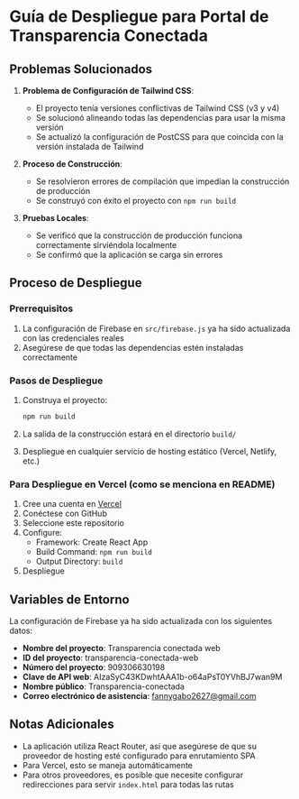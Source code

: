 # Guía de Despliegue para Portal de Transparencia Conectada

## Problemas Solucionados

1. **Problema de Configuración de Tailwind CSS**: 
   - El proyecto tenía versiones conflictivas de Tailwind CSS (v3 y v4)
   - Se solucionó alineando todas las dependencias para usar la misma versión
   - Se actualizó la configuración de PostCSS para que coincida con la versión instalada de Tailwind

2. **Proceso de Construcción**: 
   - Se resolvieron errores de compilación que impedían la construcción de producción
   - Se construyó con éxito el proyecto con `npm run build`

3. **Pruebas Locales**: 
   - Se verificó que la construcción de producción funciona correctamente sirviéndola localmente
   - Se confirmó que la aplicación se carga sin errores

## Proceso de Despliegue

### Prerrequisitos
1. La configuración de Firebase en `src/firebase.js` ya ha sido actualizada con las credenciales reales
2. Asegúrese de que todas las dependencias estén instaladas correctamente

### Pasos de Despliegue
1. Construya el proyecto:
   ```bash
   npm run build
   ```

2. La salida de la construcción estará en el directorio `build/`

3. Despliegue en cualquier servicio de hosting estático (Vercel, Netlify, etc.)

### Para Despliegue en Vercel (como se menciona en README)
1. Cree una cuenta en [Vercel](https://vercel.com)
2. Conéctese con GitHub
3. Seleccione este repositorio
4. Configure:
   - Framework: Create React App
   - Build Command: `npm run build`
   - Output Directory: `build`
5. Despliegue

## Variables de Entorno
La configuración de Firebase ya ha sido actualizada con los siguientes datos:

- **Nombre del proyecto**: Transparencia conectada web
- **ID del proyecto**: transparencia-conectada-web
- **Número del proyecto**: 909306630198
- **Clave de API web**: AIzaSyC43KDwhtAAA1b-o64aPsT0YVhBJ7wan9M
- **Nombre público**: Transparencia-conectada
- **Correo electrónico de asistencia**: fannygabo2627@gmail.com

## Notas Adicionales
- La aplicación utiliza React Router, así que asegúrese de que su proveedor de hosting esté configurado para enrutamiento SPA
- Para Vercel, esto se maneja automáticamente
- Para otros proveedores, es posible que necesite configurar redirecciones para servir `index.html` para todas las rutas